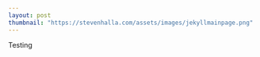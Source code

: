 ```yaml
---
layout: post
thumbnail: "https://stevenhalla.com/assets/images/jekyllmainpage.png"
---
```


Testing


